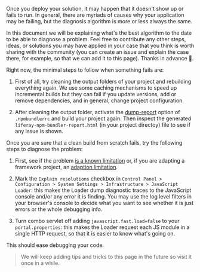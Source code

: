 Once you deploy your solution, it may happen that it doesn't show up or fails to run. In general, there are myriads of causes why your application may be failing, but the diagnosis algorithm is more or less always the same.

In this document we will be explaining what's the best algorithm to the date to be able to diagnose a problem. Feel free to contribute any other steps, ideas, or solutions you may have applied in your case that you think is worth sharing with the community (you can create an issue and explain the case there, for example, so that we can add it to this page). Thanks in advance :slightly_smiling_face:.

Right now, the minimal steps to follow when something fails are:

1. First of all, try cleaning the output folders of your project and rebuilding everything again. We use some caching mechanisms to speed up incremental builds but they can fail if you update versions, add or remove dependencies, and in general, change project configuration.

2. After cleaning the output folder, activate the [dump-report](./.npmbundlerrc-file-reference.md#dump-report) option of `.npmbundlerrc` and build your project again. Then inspect the generated `liferay-npm-bundler-report.html` (in your project directoy) file to see if any issue is shown.

Once you are sure that a clean build from scratch fails, try the following steps to diagnose the problem:

1. First, see if the problem [is a known limitation](./Limitations-of-portlet-bundling.md) or, if you are adapting a framework project, an [adaption limitation](./Limitations-of-portlet-adaptation.md).

2. Mark the `Explain resolutions` checkbox in `Control Panel > Configuration > System Settings > Infrastructure > JavaScript Loader`: this makes the Loader dump diagnostic traces to the JavaScript console and/or any error it is finding. You may use the log level filters in your browser's console to decide what you want to see whether it is just errors or the whole debugging info.

3. Turn combo servlet off adding `javascript.fast.load=false` to your `portal.properties`: this makes the Loader request each JS module in a single HTTP request, so that it is easier to know what's going on.

This should ease debugging your code.

> We will keep adding tips and tricks to this page in the future so visit it once in a while.
